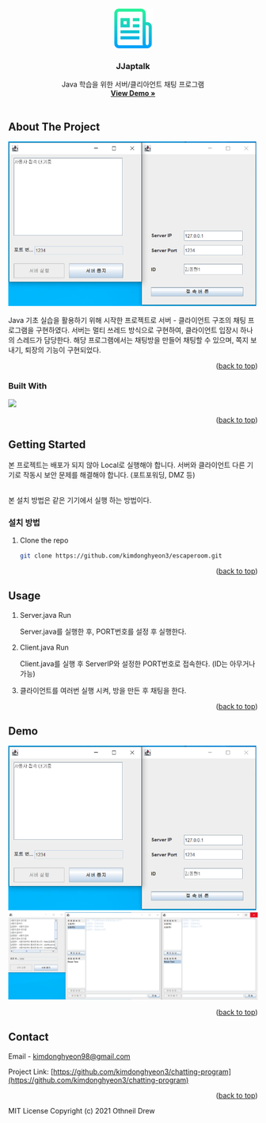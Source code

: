 <div id="top"></div>
<!--
*** Thanks for checking out the Best-README-Template. If you have a suggestion
*** that would make this better, please fork the repo and create a pull request
*** or simply open an issue with the tag "enhancement".
*** Don't forget to give the project a star!
*** Thanks again! Now go create something AMAZING! :D
-->

<!-- PROJECT SHIELDS -->
<!--
*** I'm using markdown "reference style" links for readability.
*** Reference links are enclosed in brackets [ ] instead of parentheses ( ).
*** See the bottom of this document for the declaration of the reference variables
*** for contributors-url, forks-url, etc. This is an optional, concise syntax you may use.
*** https://www.markdownguide.org/basic-syntax/#reference-style-links
-->


<!-- PROJECT LOGO -->
<br />
<div align="center">
  <a href="https://github.com/kimdonghyeon3/chatting-program">
    <img src="./logo.png" alt="Logo" width="80" height="80">
  </a>

<h3 align="center">JJaptalk</h3>

  <p align="center">
    Java 학습을 위한 서버/클리아언트 채팅 프로그램
    <br />
    <a href="https://github.com/kimdonghyeon3/chatting-program"><strong>View Demo »</strong></a>
    <br />
    <br />

  </p>
</div>


<!-- ABOUT THE PROJECT -->
## About The Project

![img](./img1.png)

Java 기초 실습을 활용하기 위해 시작한 프로젝트로 서버 - 클라이언트 구조의 채팅 프로그램을 구현하였다. 서버는 멀티 쓰레드 방식으로 구현하여, 클라이언트 입장시 하나의 스레드가 담당한다. 해당 프로그램에서는 채팅방을 만들어 채팅할 수 있으며, 쪽지 보내기, 퇴장의 기능이 구현되었다.

<p align="right">(<a href="#top">back to top</a>)</p>

### Built With
<img src="https://img.shields.io/badge/java-007396?style=for-the-badge&logo=java&logoColor=white">
<p align="right">(<a href="#top">back to top</a>)</p>

<!-- GETTING STARTED -->
## Getting Started

 본 프로젝트는 배포가 되지 않아 Local로 실행해야 합니다. 서버와 클라이언트 다른 기기로 작동시 보안 문제를 해결해야 합니다. (포트포워딩, DMZ 등)

<br/>
 본 설치 방법은 같은 기기에서 실행 하는 방법이다.
<br/>

### 설치 방법

1. Clone the repo
   ```sh
   git clone https://github.com/kimdonghyeon3/escaperoom.git
   ```

<p align="right">(<a href="#top">back to top</a>)</p>

<!-- USAGE EXAMPLES -->
## Usage

1. Server.java Run

   Server.java를 실행한 후, PORT번호를 설정 후 실행한다.

2. Client.java Run

    Client.java를 실행 후 ServerIP와 설정한 PORT번호로 접속한다. (ID는 아무거나 가능)

3. 클라이언트를 여러번 실행 시켜, 방을 만든 후 채팅을 한다.

<p align="right">(<a href="#top">back to top</a>)</p>

<!-- DEMO EXAMPLES -->
## Demo
![img](./img1.png)
![img](./img2.png)


<p align="right">(<a href="#top">back to top</a>)</p>

<!-- CONTACT -->
## Contact

Email - kimdonghyeon98@gmail.com

Project Link: [https://github.com/kimdonghyeon3/chatting-program](https://github.com/kimdonghyeon3/chatting-program)

<p align="right">(<a href="#top">back to top</a>)</p>


MIT License
Copyright (c) 2021 Othneil Drew

<!-- MARKDOWN LINKS & IMAGES -->
<!-- https://www.markdownguide.org/basic-syntax/#reference-style-links -->
[contributors-shield]: https://img.shields.io/github/contributors/github_username/repo_name.svg?style=for-the-badge
[contributors-url]: https://github.com/github_username/repo_name/graphs/contributors
[forks-shield]: https://img.shields.io/github/forks/github_username/repo_name.svg?style=for-the-badge
[forks-url]: https://github.com/github_username/repo_name/network/members
[stars-shield]: https://img.shields.io/github/stars/github_username/repo_name.svg?style=for-the-badge
[stars-url]: https://github.com/github_username/repo_name/stargazers
[issues-shield]: https://img.shields.io/github/issues/github_username/repo_name.svg?style=for-the-badge
[issues-url]: https://github.com/github_username/repo_name/issues
[license-shield]: https://img.shields.io/github/license/github_username/repo_name.svg?style=for-the-badge
[license-url]: https://github.com/github_username/repo_name/blob/master/LICENSE.txt
[linkedin-shield]: https://img.shields.io/badge/-LinkedIn-black.svg?style=for-the-badge&logo=linkedin&colorB=555
[linkedin-url]: https://linkedin.com/in/linkedin_username
[product-screenshot]: images/screenshot.png
